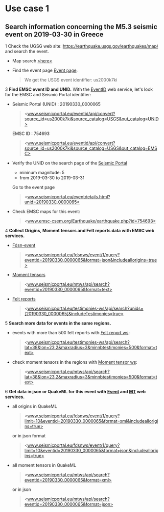 # Use case 1

## Search information concerning the M5.3 seismic event on 2019-03-30 in Greece

1 Check the UGSG web site: <https://earthquake.usgs.gov/earthquakes/map/> and search the event.

* Map search [>here<](https://earthquake.usgs.gov/earthquakes/map/#%7B%22autoUpdate%22%3A%5B%5D%2C%22basemap%22%3A%22grayscale%22%2C%22feed%22%3A%221556884360661%22%2C%22listFormat%22%3A%22default%22%2C%22mapposition%22%3A%5B%5B23.32208001137843%2C-17.1826171875%5D%2C%5B53.592504809039376%2C42.5830078125%5D%5D%2C%22overlays%22%3A%5B%22plates%22%5D%2C%22restrictListToMap%22%3A%5B%22restrictListToMap%22%5D%2C%22search%22%3A%7B%22id%22%3A%221556884360661%22%2C%22name%22%3A%22Search%20Results%22%2C%22isSearch%22%3Atrue%2C%22params%22%3A%7B%22starttime%22%3A%222019-03-10%2000%3A00%3A00%22%2C%22endtime%22%3A%222019-05-03%2023%3A59%3A59%22%2C%22minmagnitude%22%3A5%2C%22orderby%22%3A%22time%22%7D%7D%2C%22sort%22%3A%22newest%22%2C%22timezone%22%3A%22utc%22%2C%22viewModes%22%3A%5B%22list%22%2C%22map%22%5D%2C%22event%22%3A%22us2000k7ki%22%7D)

* Find the event page [Event page](https://earthquake.usgs.gov/earthquakes/eventpage/us2000k7ki/executive).
   > We get the USGS event identifier: us2000k7ki

3 __Find EMSC event ID and UNID.__ With the [EventID](https://www.seismicportal.eu/eventid/) web service, let's look for the EMSC and Seismic Portal identifier:

* Seismic Portal (UNID) : 20190330_0000065
  > <www.seismicportal.eu/eventid/api/convert?source_id=us2000k7ki&source_catalog=USGS&out_catalog=UNID>  

  EMSC ID : 754693
  > <www.seismicportal.eu/eventid/api/convert?source_id=us2000k7ki&source_catalog=USGS&out_catalog=EMSC>

* Verify the UNID on the search page of the [Seismic Portal](https://www.seismicportal.eu/)
  * mininum magnitude: 5
  * from 2019-03-30 to 2019-03-31
  
  Go to the event page
  > <www.seismicportal.eu/eventdetails.html?unid=20190330_0000065>

* Check EMSC maps for this event:
  > <www.emsc-csem.org/Earthquake/earthquake.php?id=754693>

4 __Collect Origins, Moment tensors and Felt reports data with EMSC web services.__

* [Fdsn-event](https://www.seismicportal.eu/fdsn-wsevent.html)
  > <www.seismicportal.eu/fdsnws/event/1/query?eventid=20190330_0000065&format=json&includeallorigins=true>

* [Moment tensors](https://www.seismicportal.eu/mtws/)
  > <www.seismicportal.eu/mtws/api/search?eventid=20190330_0000065&format=text>

* [Felt reports](http://www.seismicportal.eu/testimonies-ws/)
  > <www.seismicportal.eu/testimonies-ws/api/search?unids=[20190330_0000065]&includeTestimonies=true>

5 __Search more data for events in the same regions.__

* events with more than 500 felt reports with [Felt report ws](https://www.seismicportal.eu/testimonies-ws/):
  > <www.seismicportal.eu/testimonies-ws/api/search?lat=38&lon=23.2&maxradius=3&minnbtestimonies=500&format=text>

* check moment tensors in the regions with [Moment tensor ws](https://www.seismicportal.eu/mtws/):
  > <www.seismicportal.eu/mtws/api/search?lat=38&lon=23.2&maxradius=3&minnbtestimonies=500&format=text>

6 __Get data in json or QuakeML for this event with [Event](https://www.seismicportal.eu/fdsn-wsevent.html) and [MT](https://www.seismicportal.eu/mtws/) web services.__

* all origins in QuakeML
  > <www.seismicportal.eu/fdsnws/event/1/query?limit=10&eventid=20190330_0000065&format=xml&includeallorigins=true>

  or in json format
  > <www.seismicportal.eu/fdsnws/event/1/query?limit=10&eventid=20190330_0000065&format=json&includeallorigins=true>

* all moment tensors in QuakeML
  > <www.seismicportal.eu/mtws/api/search?eventid=20190330_0000065&format=xml>

  or in json
  > <www.seismicportal.eu/mtws/api/search?eventid=20190330_0000065&format=json>